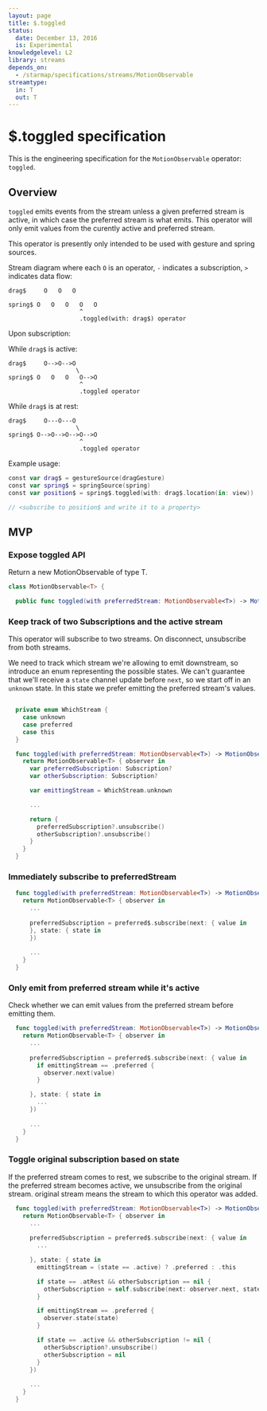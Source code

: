 ```yaml
---
layout: page
title: $.toggled
status:
  date: December 13, 2016
  is: Experimental
knowledgelevel: L2
library: streams
depends_on:
  - /starmap/specifications/streams/MotionObservable
streamtype:
  in: T
  out: T
---
```


# $.toggled specification

This is the engineering specification for the `MotionObservable` operator: `toggled`.

## Overview

`toggled` emits events from the stream unless a given preferred stream is active, in which case
the preferred stream is what emits. This operator will only emit values from the curently active
and preferred stream.

This operator is presently only intended to be used with gesture and spring sources.

Stream diagram where each `O` is an operator, `-` indicates a subscription, `>` indicates data flow:

```diagram
drag$     O   O   O
                    
spring$ O   O   O   O   O
                    ^
                    .toggled(with: drag$) operator
```

Upon subscription:

While `drag$` is active:

```diagram
drag$     O-->O-->O
                   \
spring$ O   O   O   O-->O
                    ^
                    .toggled operator
```

While `drag$` is at rest:

```diagram
drag$     O---O---O
                   \
spring$ O-->O-->O-->O-->O
                    ^
                    .toggled operator
```

Example usage:

```swift
const var drag$ = gestureSource(dragGesture)
const var spring$ = springSource(spring)
const var position$ = spring$.toggled(with: drag$.location(in: view))

// <subscribe to position$ and write it to a property>
```

## MVP

### Expose toggled API

Return a new MotionObservable of type T.

```swift
class MotionObservable<T> {

  public func toggled(with preferredStream: MotionObservable<T>) -> MotionObservable<T>
```

### Keep track of two Subscriptions and the active stream

This operator will subscribe to two streams. On disconnect, unsubscribe from both streams.

We need to track which stream we're allowing to emit downstream, so introduce an enum representing
the possible states. We can't guarantee that we'll receive a `state` channel update before `next`,
so we start off in an `unknown` state. In this state we prefer emitting the preferred stream's
values.

```swift

  private enum WhichStream {
    case unknown
    case preferred
    case this
  }

  func toggled(with preferredStream: MotionObservable<T>) -> MotionObservable<T> {
    return MotionObservable<T> { observer in
      var preferredSubscription: Subscription?
      var otherSubscription: Subscription?

      var emittingStream = WhichStream.unknown

      ...

      return {
        preferredSubscription?.unsubscribe()
        otherSubscription?.unsubscribe()
      }
    }
  }
```

### Immediately subscribe to preferredStream

```swift
  func toggled(with preferredStream: MotionObservable<T>) -> MotionObservable<T> {
    return MotionObservable<T> { observer in
      ...
      
      preferredSubscription = preferred$.subscribe(next: { value in
      }, state: { state in
      })
      
      ...
    }
  }
```

### Only emit from preferred stream while it's active

Check whether we can emit values from the preferred stream before emitting them.

```swift
  func toggled(with preferredStream: MotionObservable<T>) -> MotionObservable<T> {
    return MotionObservable<T> { observer in
      ...
      
      preferredSubscription = preferred$.subscribe(next: { value in
        if emittingStream == .preferred {
          observer.next(value)
        }

      }, state: { state in
        ...
      })
      
      ...
    }
  }
```

### Toggle original subscription based on state

If the preferred stream comes to rest, we subscribe to the original stream. If the preferred
stream becomes active, we unsubscribe from the original stream. original stream means the stream to
which this operator was added.

```swift
  func toggled(with preferredStream: MotionObservable<T>) -> MotionObservable<T> {
    return MotionObservable<T> { observer in
      ...
      
      preferredSubscription = preferred$.subscribe(next: { value in
        ...

      }, state: { state in
        emittingStream = (state == .active) ? .preferred : .this

        if state == .atRest && otherSubscription == nil {
          otherSubscription = self.subscribe(next: observer.next, state: observer.state)
        }

        if emittingStream == .preferred {
          observer.state(state)
        }

        if state == .active && otherSubscription != nil {
          otherSubscription?.unsubscribe()
          otherSubscription = nil
        }
      })
      
      ...
    }
  }
```
